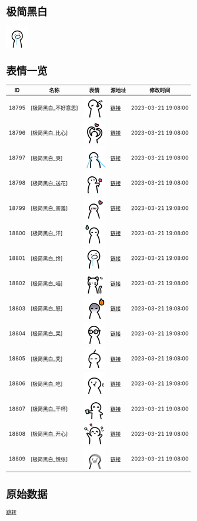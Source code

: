 # 极简黑白

<img src="./cover.png" height="60" alt="cover" />

# 表情一览

|ID|名称|表情|源地址|修改时间|
|----|----|----|----|----|
|18795|[极简黑白_不好意思]|<img src="./pic/018795_%5B极简黑白_不好意思%5D.png" height="60" alt="不好意思"/>|[链接](https://i0.hdslb.com/bfs/garb/c5e6ece2c820f6d968c4323ee30b448d9d745242.png)|2023-03-21 19:08:00|
|18796|[极简黑白_比心]|<img src="./pic/018796_%5B极简黑白_比心%5D.png" height="60" alt="比心"/>|[链接](https://i0.hdslb.com/bfs/garb/29454daef2b7b3491f8f86e7af9797ad930abf74.png)|2023-03-21 19:08:00|
|18797|[极简黑白_哭]|<img src="./pic/018797_%5B极简黑白_哭%5D.png" height="60" alt="哭"/>|[链接](https://i0.hdslb.com/bfs/garb/d9d9055cf4eccc8dbb4415ed4affd9cae1403e8d.png)|2023-03-21 19:08:00|
|18798|[极简黑白_送花]|<img src="./pic/018798_%5B极简黑白_送花%5D.png" height="60" alt="送花"/>|[链接](https://i0.hdslb.com/bfs/garb/62c4ebae53a344e0fe92d502b35c0313cbb306ce.png)|2023-03-21 19:08:00|
|18799|[极简黑白_害羞]|<img src="./pic/018799_%5B极简黑白_害羞%5D.png" height="60" alt="害羞"/>|[链接](https://i0.hdslb.com/bfs/garb/c84d5fe0eebd16d2f251496b0893f1cd0a426e49.png)|2023-03-21 19:08:00|
|18800|[极简黑白_汗]|<img src="./pic/018800_%5B极简黑白_汗%5D.png" height="60" alt="汗"/>|[链接](https://i0.hdslb.com/bfs/garb/48552569f49c815861fa1f522348d2053a18fe78.png)|2023-03-21 19:08:00|
|18801|[极简黑白_馋]|<img src="./pic/018801_%5B极简黑白_馋%5D.png" height="60" alt="馋"/>|[链接](https://i0.hdslb.com/bfs/garb/0566d8b27cc7fe42c5d9b83f141f6652238e17d1.png)|2023-03-21 19:08:00|
|18802|[极简黑白_喵]|<img src="./pic/018802_%5B极简黑白_喵%5D.png" height="60" alt="喵"/>|[链接](https://i0.hdslb.com/bfs/garb/b10c3e395d923a9bf8bf24b9c1b02c9dc14dab13.png)|2023-03-21 19:08:00|
|18803|[极简黑白_怒]|<img src="./pic/018803_%5B极简黑白_怒%5D.png" height="60" alt="怒"/>|[链接](https://i0.hdslb.com/bfs/garb/765ab430496b9e04e74e788bd392f4e354bc657a.png)|2023-03-21 19:08:00|
|18804|[极简黑白_呆]|<img src="./pic/018804_%5B极简黑白_呆%5D.png" height="60" alt="呆"/>|[链接](https://i0.hdslb.com/bfs/garb/92938ebbdccdcfd96f76e57b2152157b774a4e00.png)|2023-03-21 19:08:00|
|18805|[极简黑白_秃]|<img src="./pic/018805_%5B极简黑白_秃%5D.png" height="60" alt="秃"/>|[链接](https://i0.hdslb.com/bfs/garb/81d52cd47745454ff54c803718ea2d8cbcd5b253.png)|2023-03-21 19:08:00|
|18806|[极简黑白_吃]|<img src="./pic/018806_%5B极简黑白_吃%5D.png" height="60" alt="吃"/>|[链接](https://i0.hdslb.com/bfs/garb/f35ea84af0e314b5a329b52d8cf370348e30b0da.png)|2023-03-21 19:08:00|
|18807|[极简黑白_干杯]|<img src="./pic/018807_%5B极简黑白_干杯%5D.png" height="60" alt="干杯"/>|[链接](https://i0.hdslb.com/bfs/garb/82cb676bf1158558c1a2ce6c3575b37c2088b69c.png)|2023-03-21 19:08:00|
|18808|[极简黑白_开心]|<img src="./pic/018808_%5B极简黑白_开心%5D.png" height="60" alt="开心"/>|[链接](https://i0.hdslb.com/bfs/garb/442b2ac1a55e52df706a9f63982035158f803017.png)|2023-03-21 19:08:00|
|18809|[极简黑白_慌张]|<img src="./pic/018809_%5B极简黑白_慌张%5D.png" height="60" alt="慌张"/>|[链接](https://i0.hdslb.com/bfs/garb/2c2d06811b20899159a9e96c9ea6744e59350e15.png)|2023-03-21 19:08:00|

# 原始数据

[跳转](./raw.json)

